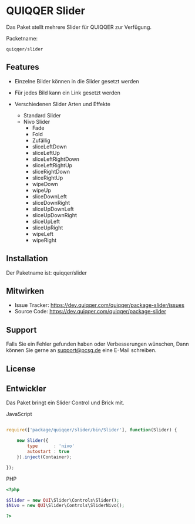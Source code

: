 
QUIQQER Slider
========

Das Paket stellt mehrere Slider für QUIQQER zur Verfügung.

Packetname:

    quiqqer/slider


Features
--------

- Einzelne Bilder können in die Slider gesetzt werden
- Für jedes Bild kann ein Link gesetzt werden
- Verschiedenen Slider Arten und Effekte
 
     
    - Standard Slider
    - Nivo Slider
        - Fade
        - Fold
        - Zufällig
        - sliceLeftDown
        - sliceLeftUp
        - sliceLeftRightDown
        - sliceLeftRightUp
        - sliceRightDown
        - sliceRightUp
        - wipeDown
        - wipeUp
        - sliceDownLeft
        - sliceDownRight
        - sliceUpDownLeft
        - sliceUpDownRight
        - sliceUpLeft
        - sliceUpRight
        - wipeLeft
        - wipeRight

Installation
------------

Der Paketname ist: quiqqer/slider


Mitwirken
----------

- Issue Tracker: https://dev.quiqqer.com/quiqqer/package-slider/issues
- Source Code: https://dev.quiqqer.com/quiqqer/package-slider


Support
-------

Falls Sie ein Fehler gefunden haben oder Verbesserungen wünschen,
Dann können Sie gerne an support@pcsg.de eine E-Mail schreiben.


License
-------


Entwickler
--------

Das Paket bringt ein Slider Control und Brick mit.

JavaScript

```javascript

require(['package/quiqqer/slider/bin/Slider'], function(Slider) {

    new Slider({
        type      : 'nivo'
        autostart : true
    }).inject(Container);

});

```

PHP

```php
<?php

$Slider = new QUI\Slider\Controls\Slider();
$Nivo = new QUI\Slider\Controls\SliderNivo();

?>
```

